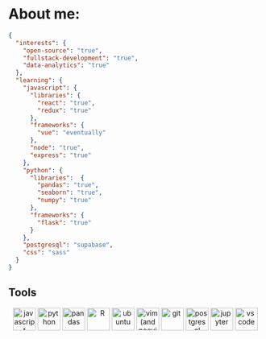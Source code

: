 # About me:

```json
{
  "interests": {
    "open-source": "true",
    "fullstack-development": "true",
    "data-analytics": "true"
  },
  "learning": {
    "javascript": {
      "libraries": {
        "react": "true",
        "redux": "true"
      },
      "frameworks": {
        "vue": "eventually"
      },
      "node": "true",
      "express": "true"
    },
    "python": {
      "libraries":  {
        "pandas": "true",
        "seaborn": "true",
        "numpy": "true"
      },
      "frameworks": {
        "flask": "true"
      }
    },
    "postgresql": "supabase",
    "css": "sass"
  }
}
```
## Tools
<p align="center">
  <img src="https://cdn.jsdelivr.net/gh/devicons/devicon/icons/javascript/javascript-original.svg" alt="javascript" height=45 width=45 />
  <img src="https://cdn.jsdelivr.net/gh/devicons/devicon/icons/python/python-original.svg" alt="python" height=45 width=45 />
  <img src="https://cdn.jsdelivr.net/gh/devicons/devicon/icons/pandas/pandas-original.svg" alt="pandas" height=45 width=45 />
  <img src="https://cdn.jsdelivr.net/gh/devicons/devicon/icons/rstudio/rstudio-original.svg" alt="R" height=45 width=45/>  
  <img src="https://cdn.jsdelivr.net/gh/devicons/devicon/icons/ubuntu/ubuntu-plain.svg" alt="ubuntu" height=45 width=45 />
  <img src="https://cdn.jsdelivr.net/gh/devicons/devicon/icons/vim/vim-original.svg" alt="vim (and neovim)" height=45 width=45 />
  <img src="https://cdn.jsdelivr.net/gh/devicons/devicon/icons/git/git-original.svg" alt="git" height=45 width=45/>
  <img src="https://cdn.jsdelivr.net/gh/devicons/devicon/icons/postgresql/postgresql-original.svg" alt="postgresql" height=45 width=45 />
  <img src="https://cdn.jsdelivr.net/gh/devicons/devicon/icons/jupyter/jupyter-original.svg" alt="jupyter" height=45 width=45 />
  <img src="https://cdn.jsdelivr.net/gh/devicons/devicon/icons/vscode/vscode-original.svg" alt="vs code" height=45 width=45 />    
</p>
